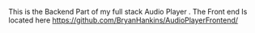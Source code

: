 This is the Backend Part of my full stack Audio Player . The Front end Is located here https://github.com/BryanHankins/AudioPlayerFrontend/
